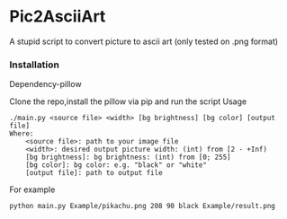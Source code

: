 # Pic2AsciiArt
A stupid script to convert picture to ascii art (only tested on .png format)
### Installation

Dependency-pillow

Clone the repo,install the pillow via pip and run the script
Usage
```
./main.py <source file> <width> [bg brightness] [bg color] [output file]
Where:
    <source file>: path to your image file
    <width>: desired output picture width: (int) from [2 - +Inf)
    [bg brightness]: bg brightness: (int) from [0; 255]
    [bg color]: bg color: e.g. "black" or "white"
    [output file]: path to output file
```

For example

```sh
python main.py Example/pikachu.png 208 90 black Example/result.png
```

